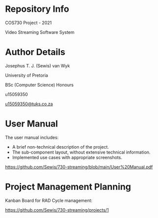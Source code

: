 # Repository Info

COS730 Project - 2021

Video Streaming Software System

# Author Details

Josephus T. J. (Sewis) van Wyk

University of Pretoria

BSc (Computer Science) Honours

u15059350

u15059350@tuks.co.za

# User Manual

The user manual includes:
- A brief non-technical description of the project.
- The sub-component layout, without extensive technical information.
- Implemented use cases with appropriate screenshots.

https://github.com/Sewis/730-streaming/blob/main/User%20Manual.pdf

# Project Management Planning

Kanban Board for RAD Cycle management:

https://github.com/Sewis/730-streaming/projects/1
